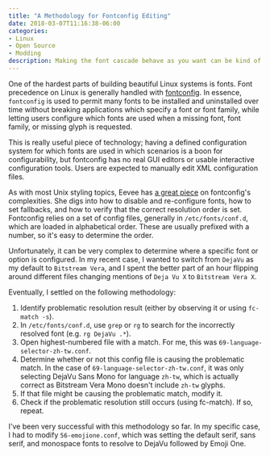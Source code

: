 ```yaml
---
title: "A Methodology for Fontconfig Editing"
date: 2018-03-07T11:16:38-06:00
categories:
- Linux
- Open Source
- Modding
description: Making the font cascade behave as you want can be kind of difficult, but it's not impossible, especially with the right methodology and mindset.
---
```


One of the hardest parts of building beautiful Linux systems is fonts. Font precedence on Linux is generally handled with [fontconfig](https://www.freedesktop.org/wiki/Software/fontconfig/).
In essence, `fontconfig` is used to permit many fonts to be installed and uninstalled over time without breaking applications which specify a font or font family, while letting users configure which fonts are used when a missing font, font family, or missing glyph is requested.

This is really useful piece of technology; having a defined configuration system for which fonts are used in which scenarios is a boon for configurability, but fontconfig has no real GUI editors or usable interactive configuration tools. Users are expected to manually edit XML configuration files.

As with most Unix styling topics, Eevee has [a great piece](https://eev.ee/blog/2015/05/20/i-stared-into-the-fontconfig-and-the-fontconfig-stared-back-at-me/) on fontconfig's complexities. She digs into how to disable and re-configure fonts, how to set fallbacks, and how to verify that the correct resolution order is set. Fontconfig relies on a set of config files, generally in `/etc/fonts/conf.d`, which are loaded in alphabetical order. These are usually prefixed with a number, so it's easy to determine the order.

Unfortunately, it can be very complex to determine where a specific font or option is configured. In my recent case, I wanted to switch from `DejaVu` as my default to `Bitstream Vera`, and I spent the better part of an hour flipping around different files changing mentions of `Deja Vu X` to `Bitstream Vera X`. 

Eventually, I settled on the following methodology:

1. Identify problematic resolution result (either by observing it or using `fc-match -s`).
1. In `/etc/fonts/conf.d`, use `grep` or `rg` to search for the incorrectly resolved font (e.g. `rg DejaVu .*`).
1. Open highest-numbered file with a match. For me, this was `69-language-selector-zh-tw.conf`.
1. Determine whether or not this config file is causing the problematic match. In the case of `69-language-selector-zh-tw.conf`, it was only selecting DejaVu Sans Mono for language `zh-tw`, which is actually correct as Bitstream Vera Mono doesn't include `zh-tw` glyphs.
1. If that file might be causing the problematic match, modify it.
1. Check if the problematic resolution still occurs (using fc-match). If so, repeat.

I've been very successful with this methodology so far. In my specific case, I had to modify `56-emojione.conf`, which was setting the default serif, sans serif, and monospace fonts to resolve to DejaVu followed by Emoji One.

